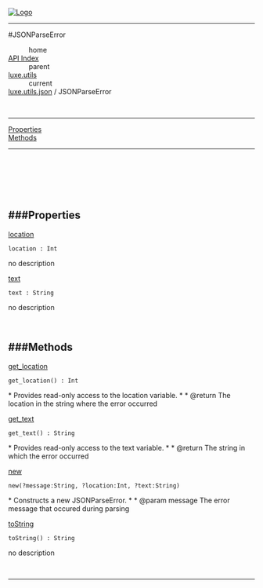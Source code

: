 
[![Logo](../../../../images/logo.png)](../../../../index.html)

---

#JSONParseError


&emsp;&emsp;&emsp;home   
[API Index](../../../../api/index.html#luxe.utils)   
&emsp;&emsp;&emsp;parent    
[luxe.utils](../)     
&emsp;&emsp;&emsp;current    
[luxe.utils.json](./) / JSONParseError

<br/>

---


[Properties](#Properties)   
[Methods](#Methods)   


---

&nbsp;   

&nbsp;   

&nbsp;   

<a class="lift" name="Properties" ></a>
###Properties   
---
<a class="lift" name="location" href="#location">location</a>



`location : Int`

<span class="small_desc_flat"> no description </span>   

<a class="lift" name="text" href="#text">text</a>



`text : String`

<span class="small_desc_flat"> no description </span>   

&nbsp;   

<a class="lift" name="Methods" ></a>
###Methods   
---
<a class="lift" name="get_location" href="#get_location">get_location</a>



`get_location() : Int`

<span class="small_desc_flat"> * Provides read-only access to the location variable.
     *
     * @return The location in the string where the error occurred </span>   

<a class="lift" name="get_text" href="#get_text">get_text</a>



`get_text() : String`

<span class="small_desc_flat"> * Provides read-only access to the text variable.
     *
     * @return The string in which the error occurred </span>   

<a class="lift" name="new" href="#new">new</a>



`new(?message:String, ?location:Int, ?text:String) `

<span class="small_desc_flat"> * Constructs a new JSONParseError.
     *
     * @param message The error message that occured during parsing </span>   

<a class="lift" name="toString" href="#toString">toString</a>



`toString() : String`

<span class="small_desc_flat"> no description </span>   



&nbsp;
&nbsp;
&nbsp;

---  


&nbsp;   
&nbsp;   